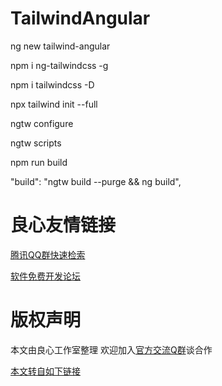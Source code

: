 # TailwindAngular

ng new tailwind-angular

npm i ng-tailwindcss -g

npm i tailwindcss -D

npx tailwind init --full

ngtw configure

ngtw scripts

npm run build

"build": "ngtw build --purge && ng build",



 # 良心友情链接

[腾讯QQ群快速检索](http://u.720life.cn/s/8cf73f7c)

[软件免费开发论坛](http://u.720life.cn/s/bbb01dc0)

# 版权声明 

本文由良心工作室整理 欢迎加入[官方交流Q群](https://u.720life.cn/s/f2316816)谈合作

[本文转自如下链接](http://u.720life.cn/g/2e71d0f0a5c601172267ba20d3a43c6e77b530cb930c747786d59193793b970418d5f8cfa42ddb4ad426ba76454dc3d4c61f3ad5077bf26f4ecc60dbbe5fcf0df8d7676dd503e06fba4e923bbf690fe5)